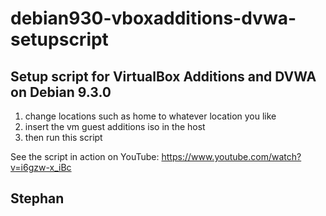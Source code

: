# debian930-vboxadditions-dvwa-setupscript

## Setup script for VirtualBox Additions and DVWA on Debian 9.3.0

1. change locations such as home to whatever location you like
2. insert the vm guest additions iso in the host
3. then run this script

See the script in action on YouTube: https://www.youtube.com/watch?v=i6gzw-x_iBc

## Stephan
